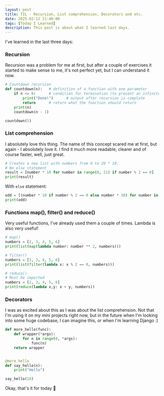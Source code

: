 ```yaml
---
layout: post
title: TIL - Recursion, List comprehension, Decorators and etc.
date: 2025-02-12 21:40:00 
tags: [Today I Learned]
description: This post is about what I learned last days.
---
```


I've learned in the last three days:

### Recursion
Recursion was a problem for me at first, but after a couple of exercises it started to make sense to me, it's not perfect yet, but I can understand it now.
```python
# Countdown recursion
def countdown(n):   # definition of a function with one parameter
    if n <= 0:      # condition for termination (to prevent an infinite loop)
        print("Done!")      # output after recursion is complete
        return      # return what the function should return
    print(n)
    countdown(n - 1)

countdown(5)
```

### List comprehension
I absolutely love this thing. The name of this concept scared me at first, but again - I absolutely love it. 
I find it much more readable, clearer and of course faster, well, just great.
```python
# Creates a new list with numbers from 0 to 20 * 10.
# No else statement
result = [number * 10 for number in range(0, 21) if number % 2 == 0]
print(result)
```
With `else` statement:
```python
odd = [(number * 10 if number % 2 == 0 else number * 30) for number in range(0, 21)]
print(odd)
```

### Functions map(), filter() and reduce()
Very useful functions, I've already used them a couple of times. Lambda is also very useful!
```python
# map()
numbers = [2, 3, 4, 5, 6]
print(list(map(lambda number: number ** 2, numbers)))
```
```python
# filter()
numbers = [2, 3, 4, 5, 6]
print(list(filter(lambda x: x % 2 == 0, numbers)))
```
```python
# reduce()
# Must be imported
numbers = [2, 3, 4, 5, 6]
print(reduce(lambda x,y: x + y, numbers))
```

### Decorators
I was as excited about this as I was about the list comprehension. Not that I'm using it on my mini projects right now, 
but in the future when I'm looking into some huge codebase, I can imagine this, or when I'm learning Django :)
```python
def more_hello(func):
    def wrapper(*args):
        for n in range(0, *args):
            func(n)
    return wrapper


@more_hello
def say_hello(n):
    print("Hello")

say_hello(10)
```

Okay, that's it for today 👋
